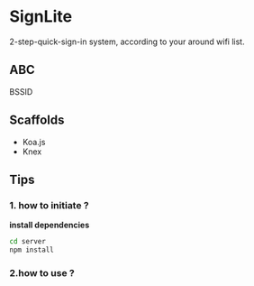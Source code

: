 # SignLite

2-step-quick-sign-in system, according to your around wifi list.

## ABC

BSSID


## Scaffolds

+ Koa.js
+ Knex


## Tips


### 1. how to initiate ?

**install dependencies**

```bash
cd server
npm install
```

### 2.how to use ?
